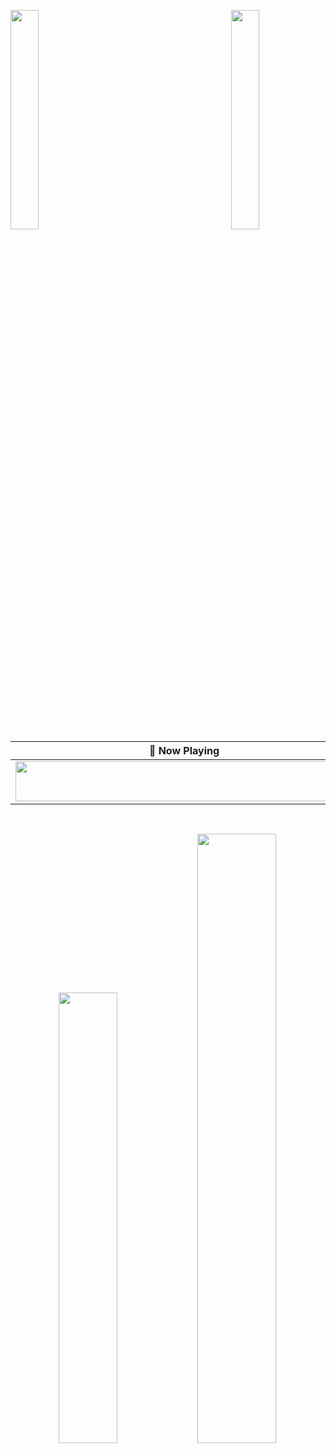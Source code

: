 <!---
<p align='center'>
  <img src="https://img.shields.io/badge/Laravel-FF2D20?style=for-the-badge&logo=laravel&logoColor=white" />
  <img src="https://img.shields.io/badge/Bootstrap-563D7C?style=for-the-badge&logo=bootstrap&logoColor=white" />
  <img src="https://img.shields.io/badge/Express.js-000000?style=for-the-badge&logo=express&logoColor=white" />
  <img src="https://img.shields.io/badge/React-20232A?style=for-the-badge&logo=react&logoColor=61DAFB" />
  <img src="https://img.shields.io/badge/PHP-777BB4?style=for-the-badge&logo=php&logoColor=white" />
  <img src="https://img.shields.io/badge/Node.js-339933?style=for-the-badge&logo=nodedotjs&logoColor=white" />
 
</p>
<p align='center'>
  <img src="https://github-readme-streak-stats.herokuapp.com/?user=solikhachan2&theme=dark" width="100%" />
</p>
<p align='center'>
  <img src="https://github-profile-trophy.vercel.app/?username=solikhachan2&theme=radical" width="100%" />
</p>
--->

<!---
solikhachan2/solikhachan2 is a ✨ special ✨ repository because its `README.md` (this file) appears on your GitHub profile.
You can click the Preview link to take a look at your changes.
--->

<img align="left" src="https://user-images.githubusercontent.com/65187002/144930161-2f783401-8d27-4fdf-a2f7-cc0ba32f1f1f.gif" width="30%" style="display:inline;"><img align="right" src="https://user-images.githubusercontent.com/65187002/144930161-2f783401-8d27-4fdf-a2f7-cc0ba32f1f1f.gif" width="30%" style="display:inline;">
<br>
<!---
 <p align="center">
    <h1 align="center">&emsp;Hey! I'm Solikha&emsp;</h1>
</p> --->

<div align="center">

 <!--- [![spotify-github-profile](https://spotify-github-profile.vercel.app/api/view?uid=312tyfycdkeipygxnstseuabm2vy&cover_image=true&theme=default&show_offline=false&background_color=121212&interchange=false)](https://github.com/kittinan/spotify-github-profile) --->

<!--  ![Alt text](https://spotify-recently-played-readme.vercel.app/api?user=312tyfycdkeipygxnstseuabm2vy&unique={true|1|on|yes}) --->

| 🎵 Now Playing                                                                                                                    |
| ------------------------------------------------------------------------------------------------------------------------------ |
| <a href="https://status.nmoo.dev/now-playing?open"><img src="https://status.nmoo.dev/now-playing" width="540" height="64"></a> |
</div>
<br>
<p align="center">
<!--   <a href=""><img width="48%" src="https://github-profile-trophy.vercel.app/?username=solikhachan2&theme=radical"></a> -->
  <a href="https://github.com/solikhachan2"><img width="43%" src="https://streak-stats.demolab.com?user=solikhachan2&theme=dark&exclude_days=Sun%2CSat"></a>
  <a href="https://github.com/solikhachan2"><img width="50%" src="https://github-profile-trophy.vercel.app/?username=solikhachan2&theme=onedark"></a>
</p>

